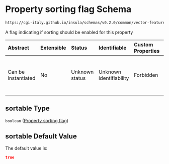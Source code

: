 # Property sorting flag Schema

```txt
https://cgi-italy.github.io/insula/schemas/v0.2.0/common/vector-feature-property.schema.json#/$defs/common/properties/sortable
```

A flag indicating if sorting should be enabled for this property

| Abstract            | Extensible | Status         | Identifiable            | Custom Properties | Additional Properties | Access Restrictions | Defined In                                                                                                         |
| :------------------ | :--------- | :------------- | :---------------------- | :---------------- | :-------------------- | :------------------ | :----------------------------------------------------------------------------------------------------------------- |
| Can be instantiated | No         | Unknown status | Unknown identifiability | Forbidden         | Allowed               | none                | [vector-feature-property.schema.json\*](schemas/common/vector-feature-property.schema.json"open original schema") |

## sortable Type

`boolean` ([Property sorting flag](vector-feature-property-defs-vector-feature-property-common-attributes-properties-property-sorting-flag.md))

## sortable Default Value

The default value is:

```json
true
```
